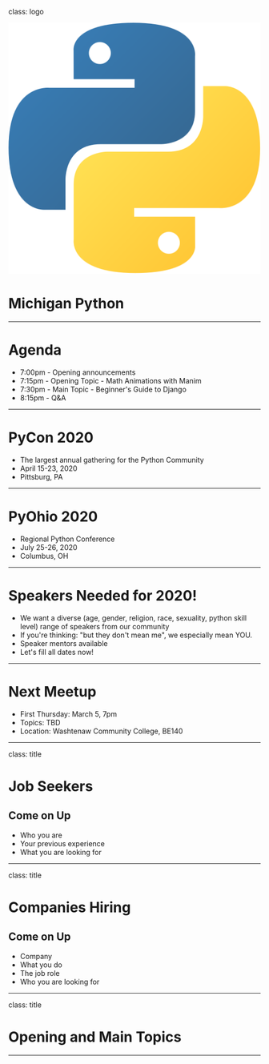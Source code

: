 class: logo

![Michigan Python](python.svg)

# Michigan Python

---

# Agenda

- 7:00pm - Opening announcements
- 7:15pm - Opening Topic - Math Animations with Manim
- 7:30pm - Main Topic - Beginner's Guide to Django
- 8:15pm - Q&A

---

# PyCon 2020

- The largest annual gathering for the Python Community
- April 15-23, 2020
- Pittsburg, PA

---

# PyOhio 2020

- Regional Python Conference
- July 25-26, 2020
- Columbus, OH

---

# Speakers Needed for 2020!

- We want a diverse (age, gender, religion, race, sexuality, python skill level) range of speakers from our community
- If you're thinking: "but they don't mean me", we especially mean YOU.
- Speaker mentors available
- Let's fill all dates now!

---

# Next Meetup

- First Thursday: March 5, 7pm
- Topics: TBD
- Location: Washtenaw Community College, BE140

---

class: title

# Job Seekers

## Come on Up

- Who you are
- Your previous experience
- What you are looking for

---

class: title

# Companies Hiring

## Come on Up

- Company
- What you do
- The job role
- Who you are looking for

---

class: title

# Opening and Main Topics

---
